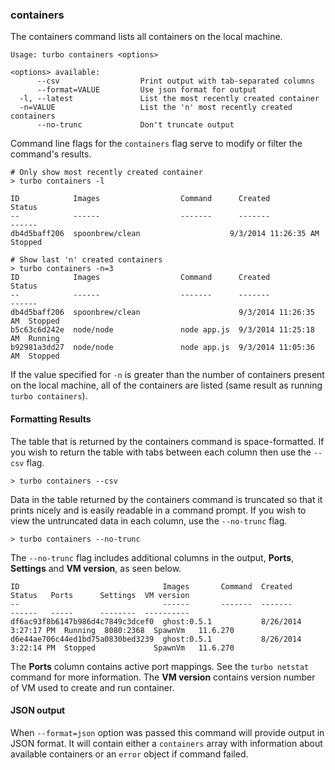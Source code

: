 ### containers

The containers command lists all containers on the local machine.  

```
Usage: turbo containers <options>

<options> available:
      --csv                  Print output with tab-separated columns
      --format=VALUE         Use json format for output
  -l, --latest               List the most recently created container
  -n=VALUE                   List the 'n' most recently created containers
      --no-trunc             Don't truncate output
```

Command line flags for the `containers` flag serve to modify or filter the command's results. 

```
# Only show most recently created container
> turbo containers -l

ID            Images                  Command      Created               Status
--            ------                  -------      -------               ------
db4d5baff206  spoonbrew/clean                    9/3/2014 11:26:35 AM  Stopped

# Show last 'n' created containers
> turbo containers -n=3
ID            Images                  Command      Created               Status
--            ------                  -------      -------               ------
db4d5baff206  spoonbrew/clean                      9/3/2014 11:26:35 AM  Stopped
b5c63c6d242e  node/node               node app.js  9/3/2014 11:25:18 AM  Running
b92981a3dd27  node/node               node app.js  9/3/2014 11:05:36 AM  Stopped
```

If the value specified for `-n` is greater than the number of containers present on the local machine, all of the containers are listed (same result as running `turbo containers`). 

#### Formatting Results

The table that is returned by the containers command is space-formatted. If you wish to return the table with tabs between each column then use the `--csv` flag. 

```
> turbo containers --csv
```

Data in the table returned by the containers command is truncated so that it prints nicely and is easily readable in a command prompt. If you wish to view the untruncated data in each column, use the `--no-trunc` flag. 

```
> turbo containers --no-trunc
```

The `--no-trunc` flag includes additional columns in the output, **Ports**, **Settings** and **VM version**, as seen below.

	ID                                Images       Command  Created               Status   Ports      Settings  VM version
	--                                ------       -------  -------               ------   -----      --------  ----------
	df6ac93f8b6147b986d4c7849c3dcef0  ghost:0.5.1           8/26/2014 3:27:17 PM  Running  8080:2368  SpawnVm   11.6.270
	d6e44ae706c44ed1bd75a0830bed3239  ghost:0.5.1           8/26/2014 3:22:14 PM  Stopped             SpawnVm   11.6.270

The **Ports** column contains active port mappings. See the `turbo netstat` command for more information. The **VM version** contains version number of VM used to create and run container.

#### JSON output

When `--format=json` option was passed this command will provide output in JSON format. It will contain either a `containers` array with information about available containers or an `error` object if command failed.